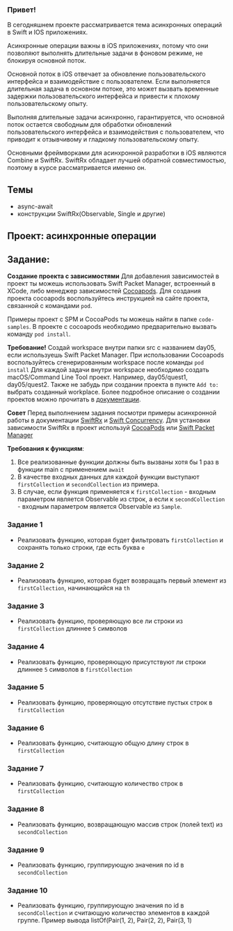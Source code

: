 ### Привет!

В сегодняшнем проекте рассматривается тема асинхронных операций в Swift и IOS приложениях. 

Асинхронные операции важны в iOS приложениях, потому что они позволяют выполнять длительные задачи в фоновом режиме,
не блокируя основной поток.

Основной поток в iOS отвечает за обновление пользовательского интерфейса и взаимодействие с пользователем. 
Если выполняется длительная задача в основном потоке, 
это может вызвать временные задержки пользовательского интерфейса и привести к плохому пользовательскому опыту.

Выполняя длительные задачи асинхронно, гарантируется, 
что основной поток остается свободным для обработки обновлений пользовательского интерфейса 
и взаимодействия с пользователем, что приводит к отзывчивому и гладкому пользовательскому опыту.

Основными фреймворками для асинхронной разработки в iOS являются Combine и SwiftRx.
SwiftRx обладает лучшей обратной совместимостью, поэтому в курсе рассматривается именно он.

## Темы
- async-await
- конструкции SwiftRx(Observable, Single и другие)

## Проект: асинхронные операции 

## Задание:

**Создание проекта с зависимостями**
Для добавления зависимостей в проект ты можешь использовать Swift Packet Manager, встроенный в XCode, 
либо менеджер зависимостей [Cocoapods](https://cocoapods.org/).
Для создания проекта cocoapods воспользуйтесь инструкцией на сайте проекта, связанной с командами `pod`.

Примеры проект с SPM и CocoaPods ты можешь найти в папке `code-samples`. 
В проекте с cocoapods необходимо предварительно вызвать команду `pod install`.

**Требование!** Создай workspace внутри папки src с названием day05, если используешь Swift Packet Manager.
При использовании Cocoapods воспользуйтесь сгенерированным workspace после команды `pod install`
Для каждой задачи внутри workspace необходимо создать macOS/Command Line Tool проект. Например, day05/quest1, day05/quest2.
Также не забудь при создании проекта в пункте `Add to:` выбрать созданный workplace.
Более подробное описание о создании проектов можно прочитать в [документации](https://www.swift.org/getting-started/).

**Совет** Перед выполнением задания посмотри примеры асинхронной работы в документации [SwiftRx](https://github.com/ReactiveX/RxSwift/tree/main/Documentation)
и [Swift Concurrency](https://docs.swift.org/swift-book/LanguageGuide/Concurrency.html).
Для установки зависимости SwiftRx в проект используй [CocoaPods](https://guides.cocoapods.org/)
или [Swift Packet Manager](https://www.swift.org/package-manager/)

**Требования к функциям**:
1. Все реализованные функции должны быть вызваны хотя бы 1 раз в функции main с применением `await`
2. В качестве входных данных для каждой функции выступают `firstCollection` и `secondCollection` из примера.
3. В случае, если функция применяется к `firstCollection` - входным параметром является Observable из строк,
а если к `secondCollection` - входным параметром является Observable из `Sample`.

### Задание 1

- Реализовать функцию, которая будет фильтровать `firstCollection` и сохранять только строки, где есть буква `e`

### Задание 2

- Реализовать функцию, которая будет возвращать первый элемент из `firstCollection`, начинающийся на `th`

### Задание 3

- Реализовать функцию, проверяющую все ли строки из `firstCollection` длиннее `5` символов

### Задание 4

- Реализовать функцию, проверяющую присутствуют ли строки длиннее `5` символов в `firstCollection`

### Задание 5

- Реализовать функцию, проверяющую отсутствие пустых строк в `firstCollection`

### Задание 6

- Реализовать функцию, считающую общую длину строк в `firstCollection`

### Задание 7

- Реализовать функцию, считающую количество строк в `firstCollection`

### Задание 8

- Реализовать функцию, возвращающую массив строк (полей text) из `secondCollection`

### Задание 9

- Реализовать функцию, группирующую значения по id в `secondCollection`

### Задание 10

- Реализовать функцию, группирующую значения по id в `secondCollection` и считающую количество элементов в каждой группе. 
Пример вывода listOf(Pair(1, 2), Pair(2, 2), Pair(3, 1)

